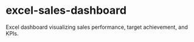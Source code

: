 # excel-sales-dashboard
Excel dashboard visualizing sales performance, target achievement, and KPIs.

